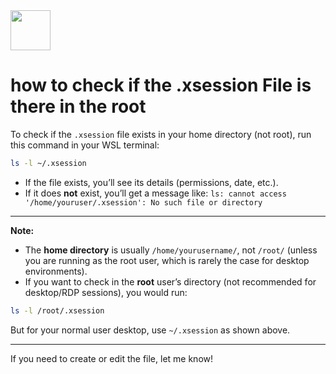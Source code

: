 <img src="https://r2cdn.perplexity.ai/pplx-full-logo-primary-dark%402x.png" style="height:64px;margin-right:32px"/>

# how to check if the .xsession File is there in the root

To check if the `.xsession` file exists in your home directory (not root), run this command in your WSL terminal:

```bash
ls -l ~/.xsession
```

- If the file exists, you’ll see its details (permissions, date, etc.).
- If it does **not** exist, you’ll get a message like:
`ls: cannot access '/home/youruser/.xsession': No such file or directory`

***

**Note:**

- The **home directory** is usually `/home/yourusername/`, not `/root/` (unless you are running as the root user, which is rarely the case for desktop environments).
- If you want to check in the **root** user’s directory (not recommended for desktop/RDP sessions), you would run:

```bash
ls -l /root/.xsession
```

But for your normal user desktop, use `~/.xsession` as shown above.

***

If you need to create or edit the file, let me know!

